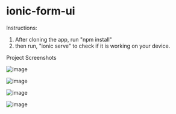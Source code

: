 # ionic-form-ui
Instructions:
1. After cloning the app, run "npm install"
2. then run, "ionic serve" to check if it is working on your device.


Project Screenshots

![image](https://user-images.githubusercontent.com/106530559/180951427-8b6e9216-5ceb-45ac-9bc1-d626d2c704fc.png)

![image](https://user-images.githubusercontent.com/106530559/180951778-4131433c-a955-4c76-a5be-d965ddf1a4fb.png)

![image](https://user-images.githubusercontent.com/106530559/180951816-2cd45cb8-0adc-47e7-a492-f41df167b294.png)

![image](https://user-images.githubusercontent.com/106530559/180951871-24113b35-4997-43e7-9c5d-11cd2370f237.png)
